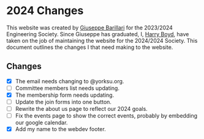 # 2024 Changes

This website was created by [Giuseppe Barillari](https://barillari.me/) for the
2023/2024 Engineering Society. Since Giuseppe has graduated, I,
[Harry Boyd](https://hboyd.co.uk/), have taken on the job of maintaining the
website for the 2024/2024 Society. This document outlines the changes I that
need making to the website.

## Changes

- [x] The email needs changing to @yorksu.org.
- [ ] Committee members list needs updating.
- [x] The membership form needs updating.
- [ ] Update the join forms into one button.
- [ ] Rewrite the about us page to reflect our 2024 goals.
- [ ] Fix the events page to show the correct events, probably by embedding our
      google calendar.
- [x] Add my name to the webdev footer.
